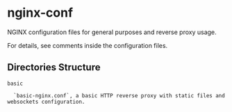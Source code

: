 # nginx-conf
NGINX configuration files for general purposes and reverse proxy usage.

For details, see comments inside the configuration files.

## Directories Structure

`basic`

      `basic-nginx.conf`, a basic HTTP reverse proxy with static files and websockets configuration.
